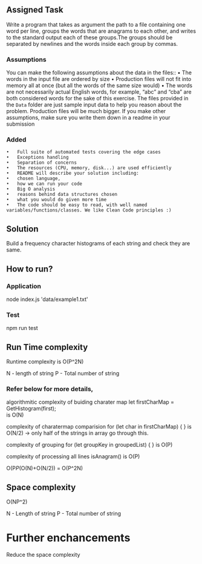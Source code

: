 ## Assigned Task
Write a program that takes as argument the path to a file containing one word per line, groups the words that are anagrams to each other, and writes to the standard output each of these groups.The groups should be separated by newlines and the words inside each group by commas.
### Assumptions
You can make the following assumptions about the data in the files:: 
	•	The words in the input file are ordered by size
	•	Production files will not fit into memory all at once (but all the words of the same size would)
	•	The words are not necessarily actual English words, for example, “abc” and “cba” are both considered words for the sake of this exercise.
	The files provided in the `Data` folder are just sample input data to help you reason about the problem. Production files will be much bigger.
	If you make other assumptions, make sure you write them down in a readme in your submission
### Added
    •	Full suite of automated tests covering the edge cases
	•	Exceptions handling 
	•	Separation of concerns
	•	The resources (CPU, memory, disk...) are used efficiently
	•	README will describe your solution including:
	•	chosen language,
	•	how we can run your code
	•	Big O analysis
	•	reasons behind data structures chosen 
	•	what you would do given more time
	•	The code should be easy to read, with well named variables/functions/classes. We like Clean Code principles :)


## Solution

Build a frequency character histograms of each string and check they are same.

## How to run?

### Application
node index.js 'data/example1.txt'

### Test 
npm run test

## Run Time complexity 

Runtime complexity is O(P^2N)

N - length of string
P - Total number  of string

### Refer below for more details,

algorithmitic complexity of buiding charater map
  let firstCharMap = GetHistogram(first);  
is O(N) 

complexity of charatermap comparision
for (let char in firstCharMap) {
}
is O(N/2) -> only half of the strings in array go through this.

complexity of grouping
for (let groupKey in groupedList) { 
}
is O(P)

complexity of processing all lines
isAnagram()
is O(P)

O(P*P*(O(N)+O(N/2)) = O(P^2N)


## Space complexity  

O(NP^2) 
 
N - Length of string
P - Total number of string

# Further enchancements

Reduce the space complexity  